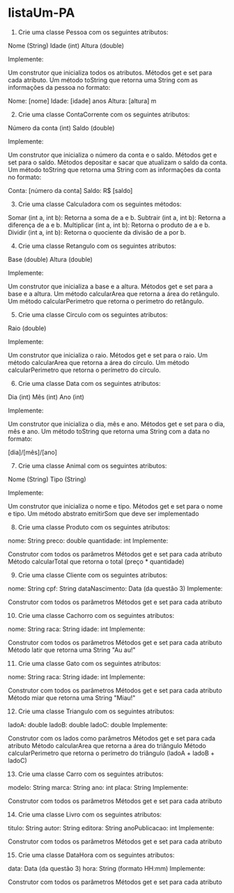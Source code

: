# listaUm-PA

1. Crie uma classe Pessoa com os seguintes atributos:

Nome (String)
Idade (int)
Altura (double)

Implemente:

Um construtor que inicializa todos os atributos.
Métodos get e set para cada atributo.
Um método toString que retorna uma String com as informações da pessoa no formato:

Nome: [nome]
Idade: [idade] anos
Altura: [altura] m

2. Crie uma classe ContaCorrente com os seguintes atributos:

Número da conta (int)
Saldo (double)

Implemente:

Um construtor que inicializa o número da conta e o saldo.
Métodos get e set para o saldo.
Métodos depositar e sacar que atualizam o saldo da conta.
Um método toString que retorna uma String com as informações da conta no formato:

Conta: [número da conta]
Saldo: R$ [saldo]

3. Crie uma classe Calculadora com os seguintes métodos:

Somar (int a, int b): Retorna a soma de a e b.
Subtrair (int a, int b): Retorna a diferença de a e b.
Multiplicar (int a, int b): Retorna o produto de a e b.
Dividir (int a, int b): Retorna o quociente da divisão de a por b.


4. Crie uma classe Retangulo com os seguintes atributos:

Base (double)
Altura (double)

Implemente:

Um construtor que inicializa a base e a altura.
Métodos get e set para a base e a altura.
Um método calcularArea que retorna a área do retângulo.
Um método calcularPerimetro que retorna o perímetro do retângulo.


5. Crie uma classe Circulo com os seguintes atributos:

Raio (double)

Implemente:

Um construtor que inicializa o raio.
Métodos get e set para o raio.
Um método calcularArea que retorna a área do círculo.
Um método calcularPerimetro que retorna o perímetro do círculo.


6. Crie uma classe Data com os seguintes atributos:

Dia (int)
Mês (int)
Ano (int)

Implemente:

Um construtor que inicializa o dia, mês e ano.
Métodos get e set para o dia, mês e ano.
Um método toString que retorna uma String com a data no formato:

[dia]/[mês]/[ano]

7. Crie uma classe Animal com os seguintes atributos:

Nome (String)
Tipo (String)

Implemente:

Um construtor que inicializa o nome e tipo.
Métodos get e set para o nome e tipo.
Um método abstrato emitirSom que deve ser implementado

8. Crie uma classe Produto com os seguintes atributos:

nome: String
preco: double
quantidade: int
Implemente:

Construtor com todos os parâmetros
Métodos get e set para cada atributo
Método calcularTotal que retorna o total (preço * quantidade)


9. Crie uma classe Cliente com os seguintes atributos:

nome: String
cpf: String
dataNascimento: Data (da questão 3)
Implemente:

Construtor com todos os parâmetros
Métodos get e set para cada atributo

10. Crie uma classe Cachorro com os seguintes atributos:

nome: String
raca: String
idade: int
Implemente:

Construtor com todos os parâmetros
Métodos get e set para cada atributo
Método latir que retorna uma String "Au au!"

11. Crie uma classe Gato com os seguintes atributos:

nome: String
raca: String
idade: int
Implemente:

Construtor com todos os parâmetros
Métodos get e set para cada atributo
Método miar que retorna uma String "Miau!"

12. Crie uma classe Triangulo com os seguintes atributos:

ladoA: double
ladoB: double
ladoC: double
Implemente:

Construtor com os lados como parâmetros
Métodos get e set para cada atributo
Método calcularArea que retorna a área do triângulo 
Método calcularPerimetro que retorna o perímetro do triângulo (ladoA + ladoB + ladoC)

13. Crie uma classe Carro com os seguintes atributos:

modelo: String
marca: String
ano: int
placa: String
Implemente:

Construtor com todos os parâmetros
Métodos get e set para cada atributo

14. Crie uma classe Livro com os seguintes atributos:

titulo: String
autor: String
editora: String
anoPublicacao: int
Implemente:

Construtor com todos os parâmetros
Métodos get e set para cada atributo

15. Crie uma classe DataHora com os seguintes atributos:

data: Data (da questão 3)
hora: String (formato HH:mm)
Implemente:

Construtor com todos os parâmetros
Métodos get e set para cada atributo

